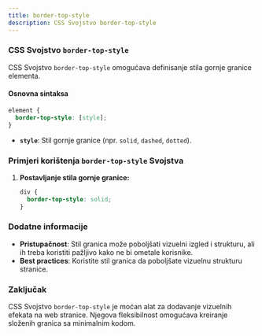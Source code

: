 ```yaml
---
title: border-top-style
description: CSS Svojstvo border-top-style
---
```


### CSS Svojstvo `border-top-style`

CSS Svojstvo `border-top-style` omogućava definisanje stila gornje granice elementa.

#### Osnovna sintaksa

```css
element {
  border-top-style: [style];
}
```

- **`style`**: Stil gornje granice (npr. `solid`, `dashed`, `dotted`).

### Primjeri korištenja `border-top-style` Svojstva

1. **Postavljanje stila gornje granice:**

   ```css
   div {
     border-top-style: solid;
   }
   ```

### Dodatne informacije

- **Pristupačnost**: Stil granica može poboljšati vizuelni izgled i strukturu, ali ih treba koristiti pažljivo kako ne bi ometale korisnike.
- **Best practices**: Koristite stil granica da poboljšate vizuelnu strukturu stranice.

### Zaključak

CSS Svojstvo `border-top-style` je moćan alat za dodavanje vizuelnih efekata na web stranice. Njegova fleksibilnost omogućava kreiranje složenih granica sa minimalnim kodom.
